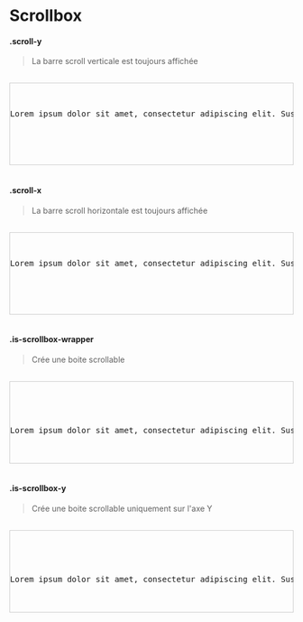 # Scrollbox

#### .scroll-y

> La barre scroll verticale est toujours affichée

<pre class="docsify-example">
  <div style="height:144px;border:1px solid #CCC;">
    <p class="scroll-y">Lorem ipsum dolor sit amet, consectetur adipiscing elit. Suspendisse luctus nulla eu ex varius, a varius elit tincidunt. Aenean arcu magna, gravida id purus a, interdum convallis turpis. Aenean id ipsum eu tortor sollicitudin scelerisque in quis elit.</p>
  </div>
</pre>

#### .scroll-x

> La barre scroll horizontale est toujours affichée

<pre class="docsify-example">
  <div style="height:144px;border:1px solid #CCC;">
    <p class="scroll-x">Lorem ipsum dolor sit amet, consectetur adipiscing elit. Suspendisse luctus nulla eu ex varius, a varius elit tincidunt. Aenean arcu magna, gravida id purus a, interdum convallis turpis. Aenean id ipsum eu tortor sollicitudin scelerisque in quis elit.</p>
  </div>
</pre>

#### .is-scrollbox-wrapper

> Crée une boite scrollable

<pre class="docsify-example">
  <div class="is-scrollbox-wrapper" style="height:144px;border:1px solid #CCC;">
    <div class="is-scrollbox">
      <p>Lorem ipsum dolor sit amet, consectetur adipiscing elit. Suspendisse id nisi metus. Donec non metus vitae turpis pulvinar tempus. Curabitur gravida id mauris sit amet ultricies. In bibendum, nulla et viverra convallis, nisl leo suscipit mi, vel ultricies lectus dui eu orci. Etiam vulputate metus aliquet massa pharetra, placerat vestibulum massa elementum. Proin scelerisque magna neque, in dapibus mauris varius a. Sed vehicula, nunc sed sodales pretium, tellus enim suscipit nisi, in sagittis lacus ligula at massa. In ac urna tellus. In hac habitasse platea dictumst. Etiam lorem dolor, faucibus sed aliquet consequat, placerat at ipsum. Fusce sed facilisis erat, vitae iaculis metus. Nunc ac egestas urna. Phasellus augue odio, venenatis a elit quis, commodo sagittis magna. Duis consequat odio pulvinar, eleifend dolor ac, tincidunt erat. Curabitur vitae justo in felis bibendum sollicitudin.</p>
    </div>
  </div>
</pre>

#### .is-scrollbox-y

> Crée une boite scrollable uniquement sur l'axe Y

<pre class="docsify-example">
  <div class="is-scrollbox-wrapper" style="height:144px;border:1px solid #CCC;">
    <div class="is-scrollbox-y">
      <p>Lorem ipsum dolor sit amet, consectetur adipiscing elit. Suspendisse id nisi metus. Donec non metus vitae turpis pulvinar tempus. Curabitur gravida id mauris sit amet ultricies. In bibendum, nulla et viverra convallis, nisl leo suscipit mi, vel ultricies lectus dui eu orci. Etiam vulputate metus aliquet massa pharetra, placerat vestibulum massa elementum. Proin scelerisque magna neque, in dapibus mauris varius a. Sed vehicula, nunc sed sodales pretium, tellus enim suscipit nisi, in sagittis lacus ligula at massa. In ac urna tellus. In hac habitasse platea dictumst. Etiam lorem dolor, faucibus sed aliquet consequat, placerat at ipsum. Fusce sed facilisis erat, vitae iaculis metus. Nunc ac egestas urna. Phasellus augue odio, venenatis a elit quis, commodo sagittis magna. Duis consequat odio pulvinar, eleifend dolor ac, tincidunt erat. Curabitur vitae justo in felis bibendum sollicitudin.</p>
    </div>
  </div>
</pre>
